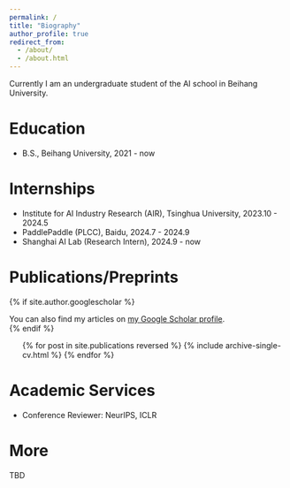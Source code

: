 ```yaml
---
permalink: /
title: "Biography"
author_profile: true
redirect_from: 
  - /about/
  - /about.html
---
```


<!-- [中文简历](../files/cv_zh.pdf) [English CV](../files/cv_en.pdf) -->

Currently I am an undergraduate student of the AI school in Beihang University.

<!-- My research focuses on the exploration and development of generative and pre-trained models, aiming to deeply understand their wide applications in the scientific domain. This includes utilizing generative models for targeted drug design, innovative protein structure design, and the construction of pre-trained models for biological structures. -->

Education
======
* B.S., Beihang University, 2021 - now

Internships
======
* Institute for AI Industry Research (AIR), Tsinghua University, 2023.10 - 2024.5
* PaddlePaddle (PLCC), Baidu, 2024.7 - 2024.9
* Shanghai AI Lab (Research Intern), 2024.9 - now

Publications/Preprints
======
{% if site.author.googlescholar %}
  <div class="wordwrap">You can also find my articles on <a href="{{site.author.googlescholar}}">my Google Scholar profile</a>.</div>
{% endif %}

<ul>{% for post in site.publications reversed %}
    {% include archive-single-cv.html %}
  {% endfor %}</ul>

Academic Services
======
* Conference Reviewer: NeurIPS, ICLR

More
======
TBD

<!-- Honors & Awards
======  -->

<!-- Academic Services
====== -->


